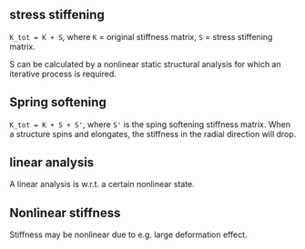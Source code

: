 ## stress stiffening

`K_tot = K + S`, where `K` = original stiffness matrix, `S` = stress stiffening matrix.

S can be calculated by a nonlinear static structural analysis for which an iterative process is required.

## Spring softening

`K_tot = K + S + S'`, where `S'` is the sping softening stiffness matrix. When a structure spins and elongates, the stiffness in the radial direction will drop.

## linear analysis

A linear analysis is w.r.t. a certain nonlinear state.

## Nonlinear stiffness

Stiffness may be nonlinear due to e.g. large deformation effect.

